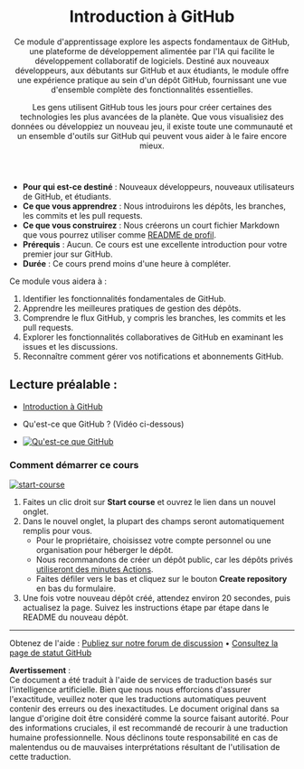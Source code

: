<header>

# Introduction à GitHub

Ce module d'apprentissage explore les aspects fondamentaux de GitHub, une plateforme de développement alimentée par l'IA qui facilite le développement collaboratif de logiciels. Destiné aux nouveaux développeurs, aux débutants sur GitHub et aux étudiants, le module offre une expérience pratique au sein d'un dépôt GitHub, fournissant une vue d'ensemble complète des fonctionnalités essentielles.

Les gens utilisent GitHub tous les jours pour créer certaines des technologies les plus avancées de la planète. Que vous visualisiez des données ou développiez un nouveau jeu, il existe toute une communauté et un ensemble d'outils sur GitHub qui peuvent vous aider à le faire encore mieux.

</header>

- **Pour qui est-ce destiné** : Nouveaux développeurs, nouveaux utilisateurs de GitHub, et étudiants.
- **Ce que vous apprendrez** : Nous introduirons les dépôts, les branches, les commits et les pull requests.
- **Ce que vous construirez** : Nous créerons un court fichier Markdown que vous pourrez utiliser comme [README de profil](https://docs.github.com/account-and-profile/setting-up-and-managing-your-github-profile/customizing-your-profile/managing-your-profile-readme).
- **Prérequis** : Aucun. Ce cours est une excellente introduction pour votre premier jour sur GitHub.
- **Durée** : Ce cours prend moins d'une heure à compléter.

Ce module vous aidera à :

1. Identifier les fonctionnalités fondamentales de GitHub.
2. Apprendre les meilleures pratiques de gestion des dépôts.
3. Comprendre le flux GitHub, y compris les branches, les commits et les pull requests.
4. Explorer les fonctionnalités collaboratives de GitHub en examinant les issues et les discussions.
5. Reconnaître comment gérer vos notifications et abonnements GitHub.

 
## Lecture préalable : 

- [Introduction à GitHub](https://learn.microsoft.com/training/modules/introduction-to-github)

- Qu'est-ce que GitHub ? (Vidéo ci-dessous)
- [![Qu'est-ce que GitHub](https://img.youtube.com/vi/pBy1zgt0XPc/0.jpg)](https://www.youtube.com/watch?v=pBy1zgt0XPc)
 
   

### Comment démarrer ce cours

<!-- Pour démarrer le cours, exécutez en JavaScript :
'https://github.com/new?' + new URLSearchParams({
  template_owner: 'skills',
  template_name: 'introduction-to-github',
  owner: '@me',
  name: 'skills-introduction-to-github',
  description: 'My clone repository',
  visibility: 'public',
}).toString()
-->

[![start-course](https://user-images.githubusercontent.com/1221423/235727646-4a590299-ffe5-480d-8cd5-8194ea184546.svg)](https://github.com/new?template_owner=skills&template_name=introduction-to-github&owner=%40me&name=skills-introduction-to-github&description=My+clone+repository&visibility=public)

1. Faites un clic droit sur **Start course** et ouvrez le lien dans un nouvel onglet.
2. Dans le nouvel onglet, la plupart des champs seront automatiquement remplis pour vous.
   - Pour le propriétaire, choisissez votre compte personnel ou une organisation pour héberger le dépôt.
   - Nous recommandons de créer un dépôt public, car les dépôts privés [utiliseront des minutes Actions](https://docs.github.com/en/billing/managing-billing-for-github-actions/about-billing-for-github-actions?WT.mc_id=academic-113596-abartolo).
   - Faites défiler vers le bas et cliquez sur le bouton **Create repository** en bas du formulaire.
3. Une fois votre nouveau dépôt créé, attendez environ 20 secondes, puis actualisez la page. Suivez les instructions étape par étape dans le README du nouveau dépôt.

<footer>

<!--
  <<< Notes de l'auteur : Pied de page >>>
  Ajoutez un lien pour obtenir de l'aide, la page de statut GitHub, le code de conduite, le lien de licence.
-->

---

Obtenez de l'aide : [Publiez sur notre forum de discussion](https://github.com/orgs/skills/discussions/categories/introduction-to-github) • [Consultez la page de statut GitHub](https://www.githubstatus.com/)

**Avertissement** :  
Ce document a été traduit à l'aide de services de traduction basés sur l'intelligence artificielle. Bien que nous nous efforcions d'assurer l'exactitude, veuillez noter que les traductions automatiques peuvent contenir des erreurs ou des inexactitudes. Le document original dans sa langue d'origine doit être considéré comme la source faisant autorité. Pour des informations cruciales, il est recommandé de recourir à une traduction humaine professionnelle. Nous déclinons toute responsabilité en cas de malentendus ou de mauvaises interprétations résultant de l'utilisation de cette traduction.
